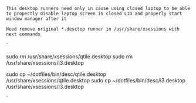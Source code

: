 `This desktop runners need only in cause using closed laptop
to be able to propectly disable laptop screen in closed LID
and properly start window manager after it`

`Need remove original *.desctop runner in /usr/share/xsessions with next commands`

`

sudo rm /usr/share/xsessions/qtile.desktop
sudo rm /usr/share/xsessions/i3.desktop

sudo cp ~/dotfiles/bin/desc/qtile.desktop /usr/share/xsessions/qtile.desktop
sudo cp ~/dotfiles/bin/desc/i3.desktop /usr/share/xsessions/i3.desktop

`

